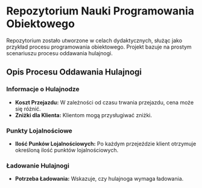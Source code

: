 # Repozytorium Nauki Programowania Obiektowego

Repozytorium zostało utworzone w celach dydaktycznych, służąc jako przykład procesu programowania obiektowego. Projekt bazuje na prostym scenariuszu procesu oddawania hulajnogi.

## Opis Procesu Oddawania Hulajnogi

### Informacje o Hulajnodze

- **Koszt Przejazdu:** W zależności od czasu trwania przejazdu, cena może się różnić.
- **Zniżki dla Klienta:** Klientom mogą przysługiwać zniżki.

### Punkty Lojalnościowe

- **Ilość Punków Lojalnościowych:** Po każdym przejeździe klient otrzymuje określoną ilość punktów lojalnościowych.

### Ładowanie Hulajnogi

- **Potrzeba Ładowania:** Wskazuje, czy hulajnoga wymaga ładowania. 
